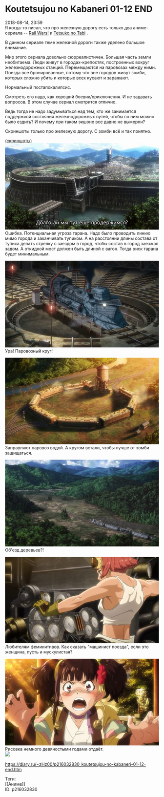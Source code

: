 Koutetsujou no Kabaneri 01-12 END
==================================

   
 2018-08-14, 23:59   
  Я когда-то писал, что про железную дорогу есть только два аниме-сериала --  [Rail Wars!](Rail%20Wars!%2001-12%20END)  и  [Tetsuko no Tabi](Tetsuko%20no%20Tabi%2001-13%20END)  .   
   
 В данном сериале теме железной дороги также уделено большое внимание.   
   
 Мир этого сериала довольно сюрреалистичен. Большая часть земли необитаема. Люди живут в городах-крепостях, построенных вокруг железнодорожных станций. Перемещаются на паровозах между ними. Поезда все бронированные, потому что вне городов живут зомби, которых сложно убить и которые всех кусают и заражают.   
   
 Нормальный постапокалипсис.   
   
 Смотреть его надо, как хороший боевик/приключения. И не задавать вопросов. В этом случае сериал смотрится отлично.   
   
 Ведь тогда не надо задумываться над тем, кто же занимается поддержкой состояния железнодорожных путей, чтобы по ним можно было ездить? И почему при таком экшоне все давно не вымерли?   
   
 Скриншоты только про железную дорогу. С зомби всё и так понятно.   
   
  [(скриншоты)](https://zHz00.diary.ru/p216032830.htm?index=1#linkmore216032830m1)      [![](pics/60kNSgVl.jpg)](https://i.imgur.com/60kNSgV.jpg)    
 Ошибка. Потенциальная угроза тарана. Надо было проводить линию мимо города и заканчивать тупиком. А на расстоянии длины состава от тупика делать стрелку с заездом в город, чтобы состав в город заезжал задом. А откидной мост должен быть длиной с вагон. Тогда риск тарана будет минимальным.   
   
  [![](pics/rPOwaSgl.jpg)](https://i.imgur.com/rPOwaSg.jpg)    
 Ура! Паровозный круг!   
   
  [![](pics/qjjpRFil.jpg)](https://i.imgur.com/qjjpRFi.jpg)    
 Заправляют паровоз водой. А кругом встали, чтобы лучше от зомби защищаться.   
   
  [![](pics/ZDHudwgl.jpg)](https://i.imgur.com/ZDHudwg.jpg)    
 Об'езд деревьев?!   
   
  [![](pics/aipq2DJl.jpg)](https://i.imgur.com/aipq2DJ.jpg)    
 Любителям феминитивов. Как сказать "машинист поезда", если это женщина, пусть и мускулистая?   
   
  [![](pics/F6sAJHnl.jpg)](https://i.imgur.com/F6sAJHn.jpg)    
 Рисовка немного девяностыми годами отдаёт.   
  [![](pics/)](http://)    
      
    
 <https://diary.ru/~zHz00/p216032830_koutetsujou-no-kabaneri-01-12-end.htm>   
   
 Теги:   
 [[Аниме]]   
 ID: p216032830